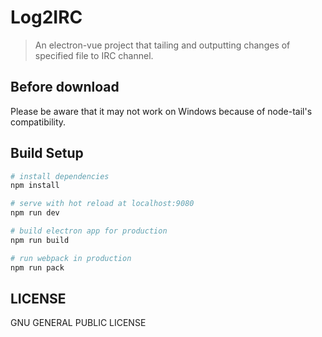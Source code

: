 # Log2IRC

> An electron-vue project that tailing and outputting changes of specified file to IRC channel.

## Before download

Please be aware that it may not work on Windows because of node-tail's compatibility.

## Build Setup

``` bash
# install dependencies
npm install

# serve with hot reload at localhost:9080
npm run dev

# build electron app for production
npm run build

# run webpack in production
npm run pack
```

## LICENSE

GNU GENERAL PUBLIC LICENSE
